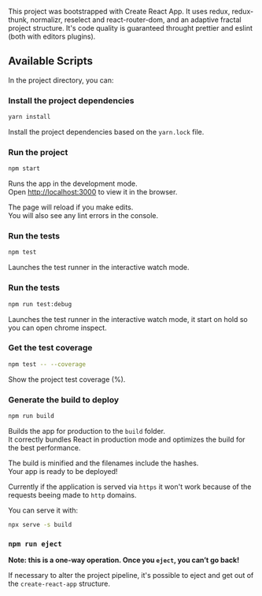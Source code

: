 This project was bootstrapped with Create React App.
It uses redux, redux-thunk, normalizr, reselect and react-router-dom, and an adaptive fractal project structure.
It's code quality is guaranteed throught prettier and eslint (both with editors plugins).

## Available Scripts

In the project directory, you can:

### Install the project dependencies

```sh
yarn install
```

Install the project dependencies based on the  `yarn.lock` file.

### Run the project

```sh
npm start
```

Runs the app in the development mode.<br>
Open [http://localhost:3000](http://localhost:3000) to view it in the browser.

The page will reload if you make edits.<br>
You will also see any lint errors in the console.

### Run the tests

```sh
npm test
```

Launches the test runner in the interactive watch mode.

### Run the tests

```sh
npm run test:debug
```

Launches the test runner in the interactive watch mode, it start on hold so you can open chrome inspect.

### Get the test coverage

```sh
npm test -- --coverage
```

Show the project test coverage (%).

### Generate the build to deploy

```sh
npm run build
```

Builds the app for production to the `build` folder.<br>
It correctly bundles React in production mode and optimizes the build for the best performance.

The build is minified and the filenames include the hashes.<br>
Your app is ready to be deployed!

Currently if the application is served via `https` it won't work because of the requests beeing made to `http` domains.

You can serve it with:

```sh
npx serve -s build
```

### `npm run eject`

**Note: this is a one-way operation. Once you `eject`, you can’t go back!**

If necessary to alter the project pipeline, it's possible to eject and get out of the `create-react-app` structure.

